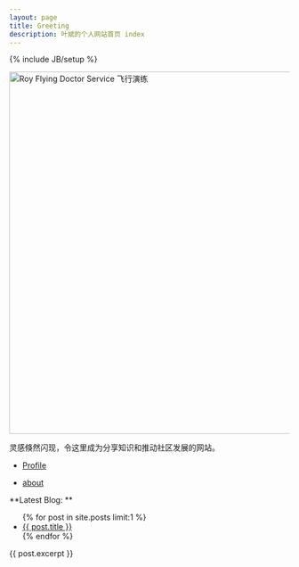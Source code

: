 ```yaml
---
layout: page
title: Greeting
description: 叶斌的个人网站首页 index
---
```

{% include JB/setup %}

<img style="width:650px;float:center" alt="Roy Flying Doctor Service 飞行演练" src="http://yebin-wordpress.stor.sinaapp.com/uploads/2012/06/rfds.jpg"/>

灵感倏然闪现，令这里成为分享知识和推动社区发展的网站。

* [Profile](https://plus.google.com/u/0/111730946330475204627/about)

* [about](http://www.yebin.info/page/about)

**Latest Blog: **

<ul class="posts">
  {% for post in site.posts limit:1 %}
    <li><a href="{{ BASE_PATH }}{{ post.url }}">{{ post.title }}</a></li>
  {% endfor %}
</ul>{{ post.excerpt }}